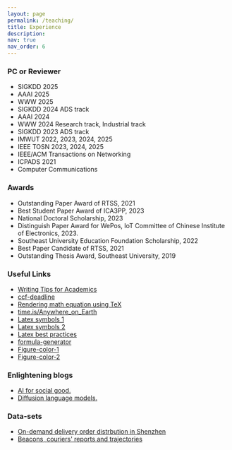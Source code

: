 ```yaml
---
layout: page
permalink: /teaching/
title: Experience
description: 
nav: true
nav_order: 6
---
```


### PC or Reviewer

* SIGKDD 2025
* AAAI 2025
* WWW 2025
* SIGKDD 2024 ADS track
* AAAI 2024
* WWW 2024 Research track, Industrial track
* SIGKDD 2023 ADS track
* IMWUT 2022, 2023, 2024, 2025
* IEEE TOSN 2023, 2024, 2025
* IEEE/ACM Transactions on Networking
* ICPADS 2021 
* Computer Communications

### Awards

* Outstanding Paper Award of RTSS, 2021
* Best Student Paper Award of ICA3PP, 2023
* National Doctoral Scholarship, 2023 
* Distinguish Paper Award for WePos, IoT Committee of Chinese Institute of Electronics, 2023.
* Southeast University Education Foundation Scholarship, 2022
* Best Paper Candidate of RTSS, 2021
* Outstanding Thesis Award, Southeast University, 2019


### Useful Links 

* [Writing Tips for Academics](https://greatresearch.org/2013/10/11/storytelling-101-writing-tips-for-academics/)
* [ccf-deadline](https://ccfddl.github.io/)
* [Rendering math equation using TeX](https://matplotlib.org/stable/gallery/text_labels_and_annotations/tex_demo.html)
* [time.is/Anywhere_on_Earth](https://time.is/Anywhere_on_Earth)
* [Latex symbols 1](https://oeis.org/wiki/List_of_LaTeX_mathematical_symbols)
* [Latex symbols 2](https://artofproblemsolving.com/wiki/index.php/LaTeX:Symbols) 
* [Latex best practices](https://www.acm.org/publications/taps/latex-best-practices)
* [formula-generator](http://formula-generator.com/)
* [Figure-color-1](https://htmlcolorcodes.com/color-chart/flat-design-color-chart/)
* [Figure-color-2](https://cmap-docs.readthedocs.io/en/latest/catalog/)

### Enlightening blogs
* [AI for social good.](https://yoshuabengio.org/2021/05/10/when-maximizing-individual-interests-can-make-us-all-lose-usually-some-losing-more-than-others/)
* [Diffusion language models.](https://sander.ai/2023/01/09/diffusion-language.html)


### Data-sets

* [On-demand delivery order distrbution in Shenzhen](https://tianchi.aliyun.com/dataset/dataDetail?dataId=106807)
* [Beacons, couriers' reports and trajectories](https://tianchi.aliyun.com/dataset/dataDetail?dataId=76359)

